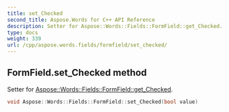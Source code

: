 ```yaml
---
title: set_Checked
second_title: Aspose.Words for C++ API Reference
description: Setter for Aspose::Words::Fields::FormField::get_Checked. 
type: docs
weight: 339
url: /cpp/aspose.words.fields/formfield/set_checked/
---
```

## FormField.set_Checked method


Setter for [Aspose::Words::Fields::FormField::get_Checked](../get_checked/).

```cpp
void Aspose::Words::Fields::FormField::set_Checked(bool value)
```

